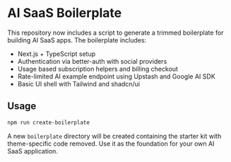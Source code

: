 # AI SaaS Boilerplate

This repository now includes a script to generate a trimmed boilerplate for building AI SaaS apps.
The boilerplate includes:

- Next.js + TypeScript setup
- Authentication via better-auth with social providers
- Usage based subscription helpers and billing checkout
- Rate-limited AI example endpoint using Upstash and Google AI SDK
- Basic UI shell with Tailwind and shadcn/ui

## Usage

```bash
npm run create-boilerplate
```

A new `boilerplate` directory will be created containing the starter kit with theme-specific code removed.
Use it as the foundation for your own AI SaaS application.
